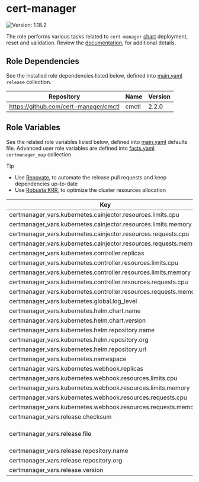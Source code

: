 # cert-manager

![Version: 1.18.2](https://img.shields.io/badge/Version-1.18.2-informational?style=flat-square)

The role performs various tasks related to `cert-manager` [chart](https://github.com/cert-manager/cert-manager/tree/v1.18.2/deploy/charts/cert-manager) deployment, reset and validation. Review the [documentation](https://axivo.com/k3s-cluster/wiki/guide/configuration/roles/certmanager), for additional details.

## Role Dependencies

See the installed role dependencies listed below, defined into [main.yaml](./defaults/main.yaml) `release` collection.

| Repository | Name | Version |
|------------|------|---------|
| https://github.com/cert-manager/cmctl | cmctl | 2.2.0 |

## Role Variables

See the related role variables listed below, defined into [main.yaml](./defaults/main.yaml) defaults file. Advanced user role variables are defined into [facts.yaml](./tasks/facts.yaml) `certmanager_map` collection.

> [!TIP]
> - Use [Renovate](https://axivo.com/k3s-cluster/tutorials/handbook/tools/#renovate), to automate the release pull requests and keep dependencies up-to-date
> - Use [Robusta KRR](https://axivo.com/k3s-cluster/tutorials/handbook/tools/#robusta-krr), to optimize the cluster resources allocation

| Key | Type | Default | Description |
|-----|------|---------|-------------|
| certmanager_vars.kubernetes.cainjector.resources.limits.cpu | string | `nil` |  |
| certmanager_vars.kubernetes.cainjector.resources.limits.memory | string | `"128Mi"` |  |
| certmanager_vars.kubernetes.cainjector.resources.requests.cpu | string | `"10m"` |  |
| certmanager_vars.kubernetes.cainjector.resources.requests.memory | string | `"128Mi"` |  |
| certmanager_vars.kubernetes.controller.replicas | int | `2` |  |
| certmanager_vars.kubernetes.controller.resources.limits.cpu | string | `nil` |  |
| certmanager_vars.kubernetes.controller.resources.limits.memory | string | `"128Mi"` |  |
| certmanager_vars.kubernetes.controller.resources.requests.cpu | string | `"10m"` |  |
| certmanager_vars.kubernetes.controller.resources.requests.memory | string | `"128Mi"` |  |
| certmanager_vars.kubernetes.global.log_level | int | `2` |  |
| certmanager_vars.kubernetes.helm.chart.name | string | `"cert-manager"` |  |
| certmanager_vars.kubernetes.helm.chart.version | string | `"v1.18.2"` |  |
| certmanager_vars.kubernetes.helm.repository.name | string | `"cert-manager"` |  |
| certmanager_vars.kubernetes.helm.repository.org | string | `"jetstack"` |  |
| certmanager_vars.kubernetes.helm.repository.url | string | `"https://charts.jetstack.io"` |  |
| certmanager_vars.kubernetes.namespace | string | `"kube-system"` |  |
| certmanager_vars.kubernetes.webhook.replicas | int | `1` |  |
| certmanager_vars.kubernetes.webhook.resources.limits.cpu | string | `nil` |  |
| certmanager_vars.kubernetes.webhook.resources.limits.memory | string | `"128Mi"` |  |
| certmanager_vars.kubernetes.webhook.resources.requests.cpu | string | `"10m"` |  |
| certmanager_vars.kubernetes.webhook.resources.requests.memory | string | `"128Mi"` |  |
| certmanager_vars.release.checksum | string | `"checksums.txt"` |  |
| certmanager_vars.release.file | string | `"cmctl_linux_arm64"` | See [documentation](https://axivo.com/k3s-cluster/tutorials/handbook/server/#hardware), for details |
| certmanager_vars.release.repository.name | string | `"cmctl"` |  |
| certmanager_vars.release.repository.org | string | `"cert-manager"` |  |
| certmanager_vars.release.version | string | `"v2.2.0"` |  |

